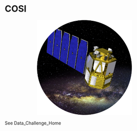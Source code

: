 # COSI
<p align="center">
<img width="300"  src="Data_Challenge_Home/Images/COSI_mission.png">
</p>

See Data_Challenge_Home
